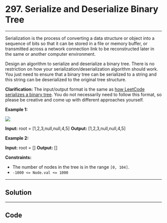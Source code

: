 # 297. Serialize and Deserialize Binary Tree

---

Serialization is the process of converting a data structure or object into a sequence of bits so that it can be stored in a file or memory buffer, or transmitted across a network connection link to be reconstructed later in the same or another computer environment.

Design an algorithm to serialize and deserialize a binary tree. There is no restriction on how your serialization/deserialization algorithm should work. You just need to ensure that a binary tree can be serialized to a string and this string can be deserialized to the original tree structure.

**Clarification:** The input/output format is the same as [how LeetCode serializes a binary tree](https://support.leetcode.com/hc/en-us/articles/32442719377939-How-to-create-test-cases-on-LeetCode#h_01J5EGREAW3NAEJ14XC07GRW1A). You do not necessarily need to follow this format, so please be creative and come up with different approaches yourself.

 

**Example 1:**

![](https://assets.leetcode.com/uploads/2020/09/15/serdeser.jpg)


**Input:** root = [1,2,3,null,null,4,5]
**Output:** [1,2,3,null,null,4,5]


**Example 2:**


**Input:** root = []
**Output:** []


 

**Constraints:**

  * The number of nodes in the tree is in the range `[0, 104]`.
  * `-1000 <= Node.val <= 1000`

---

## Solution



---

## Code
```python


```